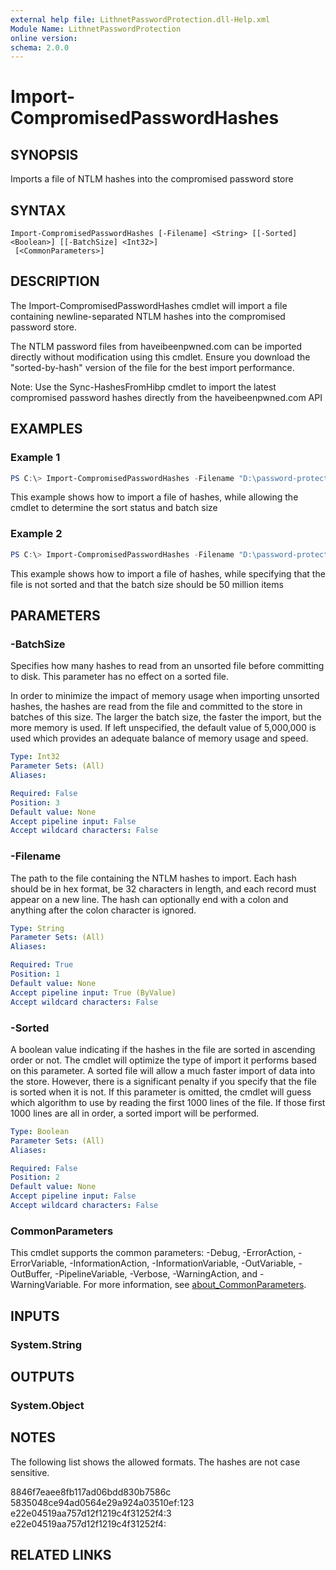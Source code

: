 ```yaml
---
external help file: LithnetPasswordProtection.dll-Help.xml
Module Name: LithnetPasswordProtection
online version:
schema: 2.0.0
---
```


# Import-CompromisedPasswordHashes

## SYNOPSIS
Imports a file of NTLM hashes into the compromised password store

## SYNTAX

```
Import-CompromisedPasswordHashes [-Filename] <String> [[-Sorted] <Boolean>] [[-BatchSize] <Int32>]
 [<CommonParameters>]
```

## DESCRIPTION
The Import-CompromisedPasswordHashes cmdlet will import a file containing newline-separated NTLM hashes into the compromised password store.

The NTLM password files from haveibeenpwned.com can be imported directly without modification using this cmdlet. Ensure you download the "sorted-by-hash" version of the file for the best import performance.

Note: Use the Sync-HashesFromHibp cmdlet to import the latest compromised password hashes directly from the haveibeenpwned.com API
## EXAMPLES

### Example 1
```powershell
PS C:\> Import-CompromisedPasswordHashes -Filename "D:\password-protection\pwned-passwords-ntlm-ordered-by-hash.txt"
```

This example shows how to import a file of hashes, while allowing the cmdlet to determine the sort status and batch size

### Example 2
```powershell
PS C:\> Import-CompromisedPasswordHashes -Filename "D:\password-protection\pwned-passwords-ntlm-ordered-by-count.txt" -Sorted $false -BatchSize 50000000
```

This example shows how to import a file of hashes, while specifying that the file is not sorted and that the batch size should be 50 million items

## PARAMETERS

### -BatchSize
Specifies how many hashes to read from an unsorted file before committing to disk. This parameter has no effect on a sorted file.

In order to minimize the impact of memory usage when importing unsorted hashes, the hashes are read from the file and committed to the store in batches of this size. The larger the batch size, the faster the import, but the more memory is used. If left unspecified, the default value of 5,000,000 is used which provides an adequate balance of memory usage and speed.

```yaml
Type: Int32
Parameter Sets: (All)
Aliases:

Required: False
Position: 3
Default value: None
Accept pipeline input: False
Accept wildcard characters: False
```

### -Filename
The path to the file containing the NTLM hashes to import. Each hash should be in hex format, be 32 characters in length, and each record must appear on a new line. The hash can optionally end with a colon and anything after the colon character is ignored.

```yaml
Type: String
Parameter Sets: (All)
Aliases:

Required: True
Position: 1
Default value: None
Accept pipeline input: True (ByValue)
Accept wildcard characters: False
```

### -Sorted
A boolean value indicating if the hashes in the file are sorted in ascending order or not. The cmdlet will optimize the type of import it performs based on this parameter. A sorted file will allow a much faster import of data into the store. However, there is a significant penalty if you specify that the file is sorted when it is not. If this parameter is omitted, the cmdlet will guess which algorithm to use by reading the first 1000 lines of the file. If those first 1000 lines are all in order, a sorted import will be performed.

```yaml
Type: Boolean
Parameter Sets: (All)
Aliases:

Required: False
Position: 2
Default value: None
Accept pipeline input: False
Accept wildcard characters: False
```

### CommonParameters
This cmdlet supports the common parameters: -Debug, -ErrorAction, -ErrorVariable, -InformationAction, -InformationVariable, -OutVariable, -OutBuffer, -PipelineVariable, -Verbose, -WarningAction, and -WarningVariable. For more information, see [about_CommonParameters](http://go.microsoft.com/fwlink/?LinkID=113216).

## INPUTS

### System.String

## OUTPUTS

### System.Object
## NOTES
The following list shows the allowed formats. The hashes are not case sensitive.

8846f7eaee8fb117ad06bdd830b7586c
5835048ce94ad0564e29a924a03510ef:123
e22e04519aa757d12f1219c4f31252f4:3
e22e04519aa757d12f1219c4f31252f4:

## RELATED LINKS

